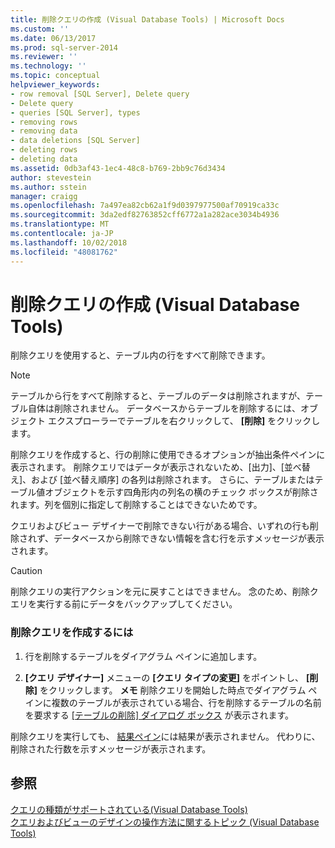 ```yaml
---
title: 削除クエリの作成 (Visual Database Tools) | Microsoft Docs
ms.custom: ''
ms.date: 06/13/2017
ms.prod: sql-server-2014
ms.reviewer: ''
ms.technology: ''
ms.topic: conceptual
helpviewer_keywords:
- row removal [SQL Server], Delete query
- Delete query
- queries [SQL Server], types
- removing rows
- removing data
- data deletions [SQL Server]
- deleting rows
- deleting data
ms.assetid: 0db3af43-1ec4-48c8-b769-2bb9c76d3434
author: stevestein
ms.author: sstein
manager: craigg
ms.openlocfilehash: 7a497ea82cb62a1f9d0397977500af70919ca33c
ms.sourcegitcommit: 3da2edf82763852cff6772a1a282ace3034b4936
ms.translationtype: MT
ms.contentlocale: ja-JP
ms.lasthandoff: 10/02/2018
ms.locfileid: "48081762"
---
```

# <a name="create-delete-queries-visual-database-tools"></a>削除クエリの作成 (Visual Database Tools)
  削除クエリを使用すると、テーブル内の行をすべて削除できます。  
  
> [!NOTE]  
>  テーブルから行をすべて削除すると、テーブルのデータは削除されますが、テーブル自体は削除されません。 データベースからテーブルを削除するには、オブジェクト エクスプローラーでテーブルを右クリックして、 **[削除]** をクリックします。  
  
 削除クエリを作成すると、行の削除に使用できるオプションが抽出条件ペインに表示されます。 削除クエリではデータが表示されないため、[出力]、[並べ替え]、および [並べ替え順序] の各列は削除されます。 さらに、テーブルまたはテーブル値オブジェクトを示す四角形内の列名の横のチェック ボックスが削除されます。列を個別に指定して削除することはできないためです。  
  
 クエリおよびビュー デザイナーで削除できない行がある場合、いずれの行も削除されず、データベースから削除できない情報を含む行を示すメッセージが表示されます。  
  
> [!CAUTION]  
>  削除クエリの実行アクションを元に戻すことはできません。 念のため、削除クエリを実行する前にデータをバックアップしてください。  
  
### <a name="to-create-a-delete-query"></a>削除クエリを作成するには  
  
1.  行を削除するテーブルをダイアグラム ペインに追加します。  
  
2.  **[クエリ デザイナー]** メニューの **[クエリ タイプの変更]** をポイントし、 **[削除]** をクリックします。 **メモ** 削除クエリを開始した時点でダイアグラム ペインに複数のテーブルが表示されている場合、行を削除するテーブルの名前を要求する [[テーブルの削除] ダイアログ ボックス](visual-database-tools.md) が表示されます。  
  
 削除クエリを実行しても、 [結果ペイン](results-pane-visual-database-tools.md)には結果が表示されません。 代わりに、削除された行数を示すメッセージが表示されます。  
  
## <a name="see-also"></a>参照  
 [クエリの種類がサポートされている&#40;Visual Database Tools&#41;](supported-query-types-visual-database-tools.md)   
 [クエリおよびビューのデザインの操作方法に関するトピック (Visual Database Tools)](design-queries-and-views-how-to-topics-visual-database-tools.md)  
  
  
